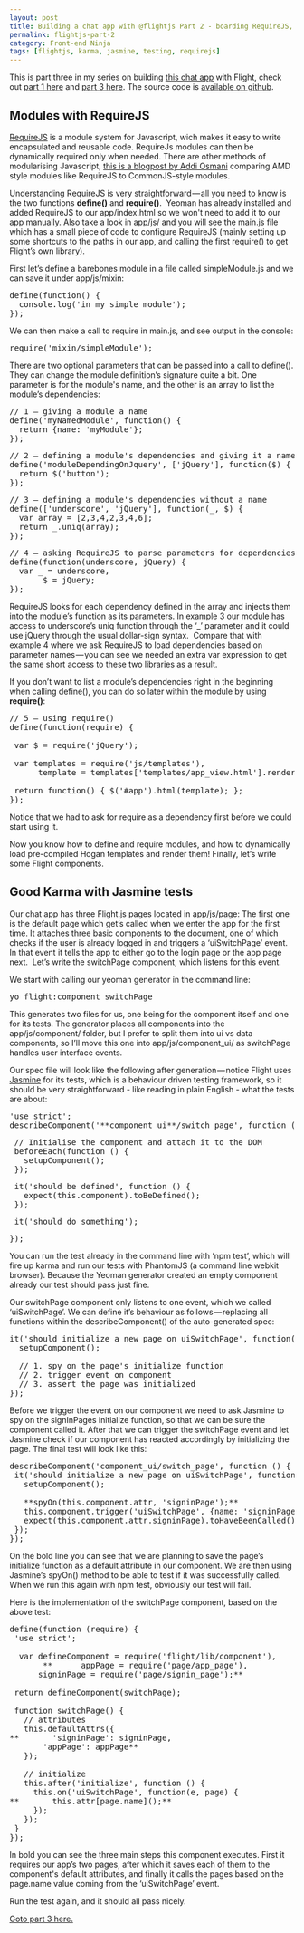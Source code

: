 ```yaml
---
layout: post
title: Building a chat app with @flightjs Part 2 - boarding RequireJS, Karma, and Jasmine
permalink: flightjs-part-2
category: Front-end Ninja
tags: [flightjs, karma, jasmine, testing, requirejs]
---
```


This is part three in my series on building&nbsp;[this chat app](http://flight-chat.herokuapp.com/)&nbsp;with Flight, check out&nbsp;[part 1 here](/flightjs-part-1)&nbsp;and&nbsp;[part 3 here](/flightjs-part-3). The source code is&nbsp;[available on github](https://github.com/stefanRitter/flight-chat).

## **Modules with RequireJS**

[RequireJS](http://requirejs.org/) is a module system for Javascript, wich makes it easy to write encapsulated and reusable code. RequireJs modules can then be dynamically required only when needed.
There are other methods of modularising Javascript, [this is a blogpost by Addi Osmani](http://addyosmani.com/writing-modular-js/) comparing AMD style modules like RequireJS to CommonJS-style modules.

Understanding RequireJS is very straightforward — all you need to know is the two functions **define()** and **require()**.&nbsp;
Yeoman has already installed and added RequireJS to our app/index.html so we won't need to add it to our app manually. Also take a look in app/js/ and you will see the main.js file which has a small piece of code to configure RequireJS (mainly setting up some shortcuts to the paths in our app, and calling the first require() to get Flight’s own library).

First let’s define a barebones module in a file called simpleModule.js and we can save it under app/js/mixin:

<pre>define(function() {
  console.log('in my simple module');
});</pre>

We can then make a call to require in main.js, and see output in the console:

<pre>require('mixin/simpleModule');</pre>

There are two optional parameters that can be passed into a call to define(). They can change the module definition’s signature quite a bit. One parameter is for the module's name, and the other is an array to list the module’s dependencies:

<pre>// 1 — giving a module a name
define('myNamedModule', function() {
  return {name: 'myModule'};
});</pre>
<pre>// 2 — defining a module's dependencies and giving it a name
define('moduleDependingOnJquery', ['jQuery'], function($) {
  return $('button');
});</pre>
<pre>// 3 — defining a module's dependencies without a name
define(['underscore', 'jQuery'], function(_, $) {
  var array = [2,3,4,2,3,4,6];
  return _.uniq(array);
});</pre>
<pre>// 4 — asking RequireJS to parse parameters for dependencies
define(function(underscore, jQuery) {
  var _ = underscore,
       $ = jQuery;
});</pre>

RequireJS looks for each dependency defined in the array and injects them into the module’s function as its parameters. In example 3 our module has access to underscore’s uniq function through the ‘_’ parameter and it could use jQuery through the usual dollar-sign syntax.&nbsp;
Compare that with example 4 where we ask RequireJS to load dependencies based on parameter names — you can see we needed an extra var expression to get the same short access to these two libraries as a result.

If you don’t want to list a module’s dependencies right in the beginning when calling define(), you can do so later within the module by using **require()**:

<pre>// 5 — using require()
define(function(require) {

 var $ = require('jQuery');

 var templates = require('js/templates'),
      template = templates['templates/app_view.html'].render();

 return function() { $('#app').html(template); };
});</pre>

Notice that we had to ask for require as a dependency first before we could start using it.

Now you know how to define and require modules, and how to dynamically load pre-compiled Hogan templates and render them! Finally, let’s write some Flight components.

## Good Karma with Jasmine tests

Our chat app has three Flight.js pages located in app/js/page: The first one is the default page which get’s called when we enter the app for the first time. It attaches three basic components to the document, one of which checks if the user is already logged in and triggers a ‘uiSwitchPage’ event. In that event it tells the app to either go to the login page or the app page next.&nbsp;
Let’s write the switchPage component, which listens for this event.

We start with calling our yeoman generator in the command line:

<pre>yo flight:component switchPage</pre>

This generates two files for us, one being for the component itself and one for its tests. The generator places all components into the app/js/component/ folder, but I prefer to split them into ui vs data components, so I’ll move this one into app/js/component_ui/ as switchPage handles user interface events.

Our spec file will look like the following after generation — notice Flight uses [Jasmine](http://jasmine.github.io/1.3/introduction.html) for its tests, which is a behaviour driven testing framework, so it should be very straightforward - like reading in plain English - what the tests are about:

<pre>'use strict';
describeComponent('**component_ui**/switch_page', function () {</pre>
<pre> // Initialise the component and attach it to the DOM
 beforeEach(function () {
   setupComponent();
 });</pre>
<pre> it('should be defined', function () {
   expect(this.component).toBeDefined();
 });</pre>
<pre> it('should do something');</pre>
<pre>});</pre>

You can run the test already in the command line with ‘npm test’, which will fire up karma and run our tests with PhantomJS (a command line webkit browser).&nbsp;Because the Yeoman generator created an empty component already our test should pass just fine.

Our switchPage component only listens to one event, which we called ‘uiSwitchPage’. We can define it’s behaviour as follows — replacing all functions within the describeComponent() of the auto-generated spec:

<pre>it('should initialize a new page on uiSwitchPage', function() {
  setupComponent();

  // 1. spy on the page's initialize function
  // 2. trigger event on component
  // 3. assert the page was initialized
});</pre>

Before we trigger the event on our component we need to ask Jasmine to spy on the signInPages initialize function, so that we can be sure the component called it. After that we can trigger the switchPage event and let Jasmine check if our component has reacted accordingly by initializing the page. The final test will look like this:

<pre>describeComponent('component_ui/switch_page', function () {
 it('should initialize a new page on uiSwitchPage', function() {
   setupComponent();

   **spyOn(this.component.attr, 'signinPage');**
   this.component.trigger('uiSwitchPage', {name: 'signinPage'});
   expect(this.component.attr.signinPage).toHaveBeenCalled();
 });
});</pre>

On the bold line you can see that we are planning to save the page’s initialize function as a default attribute in our component. We are then using Jasmine’s spyOn() method to be able to test if it was successfully called. When we run this again with npm test, obviously our test will fail.

Here is the implementation of the switchPage component, based on the above test:

<pre>define(function (require) {
 'use strict';

  var defineComponent = require('flight/lib/component'),
       **&nbsp;&nbsp;&nbsp;&nbsp;&nbsp;&nbsp;appPage = require('page/app_page'),
&nbsp;&nbsp;&nbsp;&nbsp;&nbsp;&nbsp;signinPage = require('page/signin_page');**

 return defineComponent(switchPage);

 function switchPage() {
   // attributes
   this.defaultAttrs({
**&nbsp;&nbsp;&nbsp;&nbsp;&nbsp;&nbsp;&nbsp;'signinPage': signinPage,
       'appPage': appPage**
   });

   // initialize
   this.after('initialize', function () {
     this.on('uiSwitchPage', function(e, page) {
**&nbsp;&nbsp;&nbsp;&nbsp;&nbsp;&nbsp;&nbsp;this.attr[page.name]();**
     });
   });
 }
});</pre>

In bold you can see the three main steps this component executes. First it requires our app’s two pages, after which it saves each of them to the component's default attributes, and finally it calls the pages based on the page.name value coming from the ‘uiSwitchPage’ event.

Run the test again, and it should all pass nicely.

[Goto part 3 here.](/flightjs-part-3)
